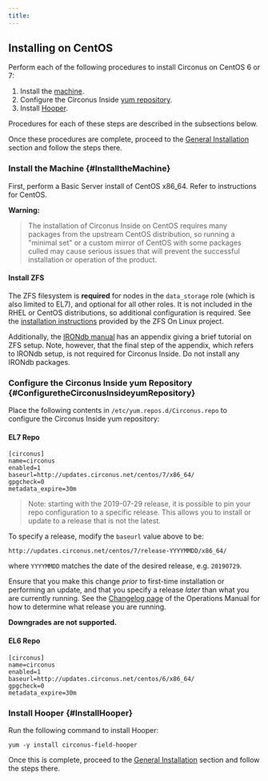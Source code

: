```yaml
---
title:
---
```


## Installing on CentOS
Perform each of the following procedures to install Circonus on CentOS 6 or 7:

 1. Install the [machine](/InstallCentos.md#InstalltheMachine).
 1. Configure the Circonus Inside [yum repository](/InstallCentos.md#ConfiguretheCirconusInsideyumRepository).
 1. Install [Hooper](/InstallCentos.md#InstallHooper).

Procedures for each of these steps are described in the subsections below.

Once these procedures are complete, proceed to the [General Installation](/InstallGeneral.md) section and follow the steps there.


### Install the Machine {#InstalltheMachine}
First, perform a Basic Server install of CentOS x86\_64. Refer to instructions for CentOS.

**Warning:**
>The installation of Circonus Inside on CentOS requires many packages from the upstream CentOS distribution, so running a "minimal set" or a custom mirror of CentOS with some packages culled may cause serious issues that will prevent the successful installation or operation of the product.

#### Install ZFS

The ZFS filesystem is **required** for nodes in the `data_storage` role (which
is also limited to EL7), and optional for all other roles.  It is not included
in the RHEL or CentOS distributions, so additional configuration is required.
See the [installation instructions](https://github.com/zfsonlinux/zfs/wiki/RHEL-and-CentOS)
provided by the ZFS On Linux project.

Additionally, the
[IRONdb manual](https://login.circonus.com/resources/docs/irondb/zfs-guide.html) has
an appendix giving a brief tutorial on ZFS setup. Note, however, that the final
step of the appendix, which refers to IRONdb setup, is not required for
Circonus Inside. Do not install any IRONdb packages.

### Configure the Circonus Inside yum Repository {#ConfiguretheCirconusInsideyumRepository}
Place the following contents in `/etc/yum.repos.d/Circonus.repo` to configure the Circonus Inside yum repository:

#### EL7 Repo
```
[circonus]
name=circonus
enabled=1
baseurl=http://updates.circonus.net/centos/7/x86_64/
gpgcheck=0
metadata_expire=30m
```

> Note: starting with the 2019-07-29 release, it is possible to pin your repo
> configuration to a specific release. This allows you to install or update to
> a release that is not the latest.

To specify a release, modify the `baseurl` value above to be:

```
http://updates.circonus.net/centos/7/release-YYYYMMDD/x86_64/
```

where `YYYYMMDD` matches the date of the desired release, e.g. `20190729`.

Ensure that you make this change _prior_ to first-time installation or
performing an update, and that you specify a release _later_ than what you are
currently running. See the [Changelog
page](https://login.circonus.com/resources/docs/operation/Changelog.html) of
the Operations Manual for how to determine what release you are running.

**Downgrades are not supported.**

#### EL6 Repo
```
[circonus]
name=circonus
enabled=1
baseurl=http://updates.circonus.net/centos/6/x86_64/
gpgcheck=0
metadata_expire=30m
```

### Install Hooper {#InstallHooper}
Run the following command to install Hooper:
```
yum -y install circonus-field-hooper
```

Once this is complete, proceed to the [General Installation](/InstallGeneral.md) section and follow the steps there.
